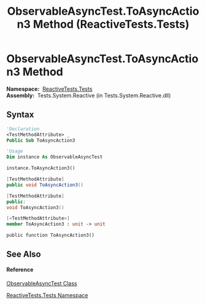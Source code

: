 ﻿---
title: ObservableAsyncTest.ToAsyncAction3 Method  (ReactiveTests.Tests)
TOCTitle: ToAsyncAction3 Method
ms:assetid: M:ReactiveTests.Tests.ObservableAsyncTest.ToAsyncAction3
ms:mtpsurl: https://msdn.microsoft.com/en-us/library/reactivetests.tests.observableasynctest.toasyncaction3(v=VS.103)
ms:contentKeyID: 36620593
ms.date: 06/28/2011
mtps_version: v=VS.103
f1_keywords:
- ReactiveTests.Tests.ObservableAsyncTest.ToAsyncAction3
dev_langs:
- CSharp
- JScript
- VB
- FSharp
- c++
---

# ObservableAsyncTest.ToAsyncAction3 Method

**Namespace:**  [ReactiveTests.Tests](hh289046\(v=vs.103\).md)  
**Assembly:**  Tests.System.Reactive (in Tests.System.Reactive.dll)

## Syntax

``` vb
'Declaration
<TestMethodAttribute> _
Public Sub ToAsyncAction3
```

``` vb
'Usage
Dim instance As ObservableAsyncTest

instance.ToAsyncAction3()
```

``` csharp
[TestMethodAttribute]
public void ToAsyncAction3()
```

``` c++
[TestMethodAttribute]
public:
void ToAsyncAction3()
```

``` fsharp
[<TestMethodAttribute>]
member ToAsyncAction3 : unit -> unit 
```

``` jscript
public function ToAsyncAction3()
```

## See Also

#### Reference

[ObservableAsyncTest Class](hh314747\(v=vs.103\).md)

[ReactiveTests.Tests Namespace](hh289046\(v=vs.103\).md)

